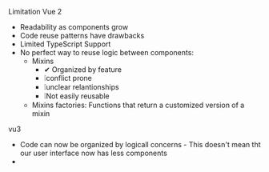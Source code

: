 Limitation Vue 2
* Readability as components grow
* Code reuse patterns have drawbacks
* Limited TypeScript Support
* No perfect way to reuse logic between components: 
  * Mixins
    * ✔ Organized by feature
    * ❕conflict prone    
    * ❕unclear relantionships
    * ❕Not easily reusable
  * Mixins factories: Functions that return a customized version of a mixin
  
vu3
* Code can now be organized by logicall concerns - This doesn't mean tht our user interface now has less components
*  